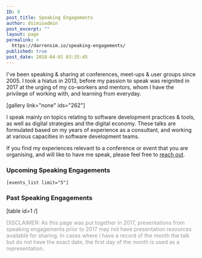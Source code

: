 ```yaml
---
ID: 9
post_title: Speaking Engagements
author: dsimioadmin
post_excerpt: ""
layout: page
permalink: >
  https://darrensim.io/speaking-engagements/
published: true
post_date: 2018-04-01 03:35:45
---
```

I've been speaking &amp; sharing at conferences, meet-ups &amp; user groups since 2005. I took a hiatus in 2013, before my passion to speak was reignited in 2017 at the urging of my co-workers and mentors, whom I have the privilege of working with, and learning from everyday.

[gallery link="none" ids="262"]

I speak mainly on topics relating to software development practices &amp; tools, as well as digital strategies and the digital economy. These talks are formulated based on my years of experience as a consultant, and working at various capacities in software development teams.

If you find my experiences relevant to a conference or event that you are organising, and will like to have me speak, please feel free to <a href="https://darrensim.io/contact/" target="_blank" rel="noopener">reach out</a>.
<h3>Upcoming Speaking Engagements</h3>
<code>[events_list limit="5"]</code>
<h3>Past Speaking Engagements</h3>
[table id=1 /]

<span style="color: #999999;">DISCLAIMER: As this page was put together in 2017, presentations from speaking engagements prior to 2017 may not have presentation resources available for sharing. In cases where I have a record of the month the talk but do not have the exact date, the first day of the month is used as a representation.</span>